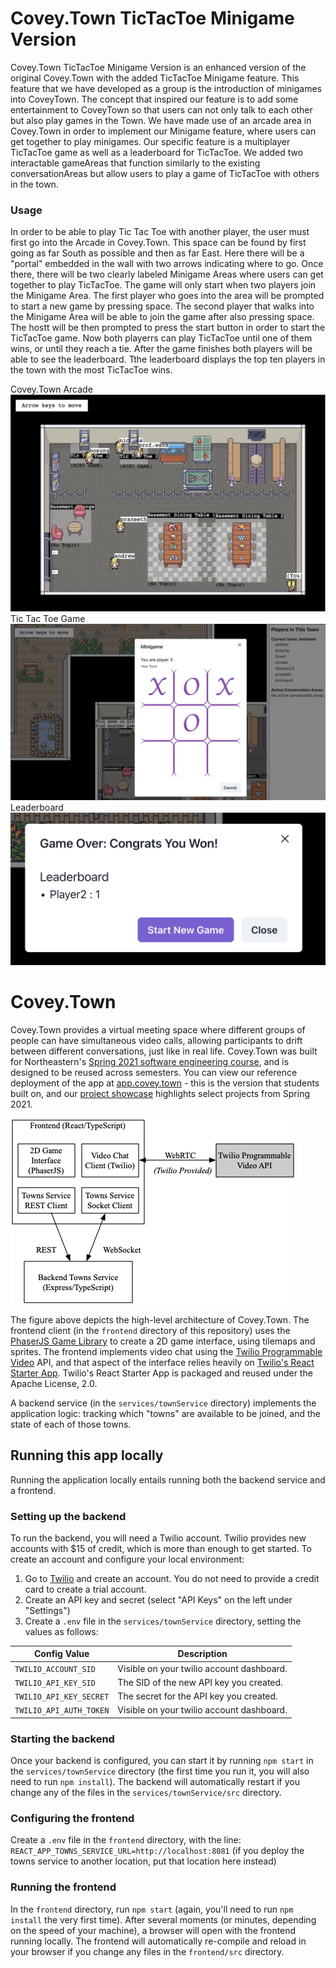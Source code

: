 # Covey.Town TicTacToe Minigame Version

Covey.Town TicTacToe Minigame Version is an enhanced version of the original Covey.Town with the added TicTacToe Minigame feature. This feature that we have developed as a group is the introduction of minigames into CoveyTown. The concept that inspired our feature is to add some entertainment to CoveyTown so that users can not only talk to each other but also play games in the Town. We have made use of an arcade area in Covey.Town in order to implement our Minigame feature, where users can get together to play minigames. Our specific feature is a multiplayer TicTacToe game as well as a leaderboard for TicTacToe. We added two interactable gameAreas that function similarly to the existing conversationAreas but allow users to play a game of TicTacToe with others in the town.

### Usage

In order to be able to play Tic Tac Toe with another player, the user must first go into the Arcade in Covey.Town. This space can be found by first going as far South as possible and then as far East. Here there will be a "portal" embedded in the wall with two arrows indicating where to go. Once there, there will be two clearly labeled Minigame Areas where users can get together to play TicTacToe. The game will only start when two players join the Minigame Area. The first player who goes into the area will be prompted to start a new game by pressing space. The second player that walks into the Minigame Area will be able to join the game after also pressing space. The hostt will be then prompted to press the start button in order to start the TicTacToe game. Now both playerrs can play TicTacToe until one of them wins, or until they reach a tie. After the game finishes both players will be able to see the leaderboard. Tthe leaderboard displays the top ten players in the town with the most TicTacToe wins.

Covey.Town Arcade
![Covey.Town Arcade](docs/Screen%20Shot%202022-04-25%20at%206.59.22%20PM.png)
Tic Tac Toe Game
![Tic Tac Toe Game](docs/Screen%20Shot%202022-04-25%20at%207.02.06%20PM.png)
Leaderboard
![Leaderboard](docs/Screen%20Shot%202022-04-25%20at%207.08.11%20PM.png)
# Covey.Town

Covey.Town provides a virtual meeting space where different groups of people can have simultaneous video calls, allowing participants to drift between different conversations, just like in real life. Covey.Town was built for Northeastern's [Spring 2021 software engineering course](https://neu-se.github.io/CS4530-CS5500-Spring-2021/), and is designed to be reused across semesters.
You can view our reference deployment of the app at [app.covey.town](https://app.covey.town/) - this is the version that students built on, and our [project showcase](https://neu-se.github.io/CS4530-CS5500-Spring-2021/project-showcase) highlights select projects from Spring 2021.

![Covey.Town Architecture](docs/covey-town-architecture.png)

The figure above depicts the high-level architecture of Covey.Town.
The frontend client (in the `frontend` directory of this repository) uses the [PhaserJS Game Library](https://phaser.io) to create a 2D game interface, using tilemaps and sprites.
The frontend implements video chat using the [Twilio Programmable Video](https://www.twilio.com/docs/video) API, and that aspect of the interface relies heavily on [Twilio's React Starter App](https://github.com/twilio/twilio-video-app-react). Twilio's React Starter App is packaged and reused under the Apache License, 2.0.

A backend service (in the `services/townService` directory) implements the application logic: tracking which "towns" are available to be joined, and the state of each of those towns.

## Running this app locally

Running the application locally entails running both the backend service and a frontend.

### Setting up the backend

To run the backend, you will need a Twilio account. Twilio provides new accounts with $15 of credit, which is more than enough to get started.
To create an account and configure your local environment:

1. Go to [Twilio](https://www.twilio.com/) and create an account. You do not need to provide a credit card to create a trial account.
2. Create an API key and secret (select "API Keys" on the left under "Settings")
3. Create a `.env` file in the `services/townService` directory, setting the values as follows:

| Config Value            | Description                               |
| ----------------------- | ----------------------------------------- |
| `TWILIO_ACCOUNT_SID`    | Visible on your twilio account dashboard. |
| `TWILIO_API_KEY_SID`    | The SID of the new API key you created.   |
| `TWILIO_API_KEY_SECRET` | The secret for the API key you created.   |
| `TWILIO_API_AUTH_TOKEN` | Visible on your twilio account dashboard. |

### Starting the backend

Once your backend is configured, you can start it by running `npm start` in the `services/townService` directory (the first time you run it, you will also need to run `npm install`).
The backend will automatically restart if you change any of the files in the `services/townService/src` directory.

### Configuring the frontend

Create a `.env` file in the `frontend` directory, with the line: `REACT_APP_TOWNS_SERVICE_URL=http://localhost:8081` (if you deploy the towns service to another location, put that location here instead)

### Running the frontend

In the `frontend` directory, run `npm start` (again, you'll need to run `npm install` the very first time). After several moments (or minutes, depending on the speed of your machine), a browser will open with the frontend running locally.
The frontend will automatically re-compile and reload in your browser if you change any files in the `frontend/src` directory.


